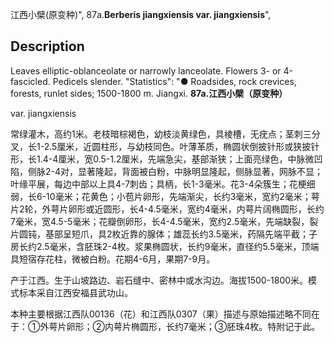 江西小檗(原变种)",
87a.**Berberis jiangxiensis var. jiangxiensis**",

## Description
Leaves elliptic-oblanceolate or narrowly lanceolate. Flowers 3- or 4-fascicled. Pedicels slender.
  "Statistics": "● Roadsides, rock crevices, forests, runlet sides; 1500-1800 m. Jiangxi.
**87a.江西小檗（原变种）**

var. jiangxiensis

常绿灌木，高约1米。老枝暗棕褐色，幼枝淡黄绿色，具棱槽，无疣点；茎刺三分叉，长1-2.5厘米，近圆柱形，与幼枝同色。叶薄革质，椭圆状倒披针形或狭披针形，长1.4-4厘米，宽0.5-1.2厘米，先端急尖，基部渐狭；上面亮绿色，中脉微凹陷，侧脉2-4对，显著隆起，背面被白粉，中脉明显隆起，侧脉显著，网脉不显；叶缘平展，每边中部以上具4-7刺齿；具柄，长1-3毫米。花3-4朵簇生；花梗细弱，长6-10毫米；花黄色；小苞片卵形，先端渐尖，长约3毫米，宽约2毫米；萼片2轮，外萼片卵形或近圆形，长4-4.5毫米，宽约4毫米，内萼片阔椭圆形，长约7毫米，宽4.5-5毫米；花瓣倒卵形，长4-4.5毫米，宽约2.5毫米，先端缺裂，裂片圆钝，基部呈短爪，具2枚近靠的腺体；雄蕊长约3.5毫米，药隔先端平截；子房长约2.5毫米，含胚珠2-4枚。浆果椭圆状，长约9毫米，直径约5.5毫米，顶端具短宿存花柱，微被白粉。花期4-6月，果期7-9月。

产于江西。生于山坡路边、岩石缝中、密林中或水沟边。海拔1500-1800米。模式标本采自江西安福县武功山。

本种主要根据江西队00136（花）和江西队0307（果）描述与原始描述略不同在于：①外萼片卵形；②内萼片椭圆形，长约7毫米；③胚珠4枚。特附记于此。
